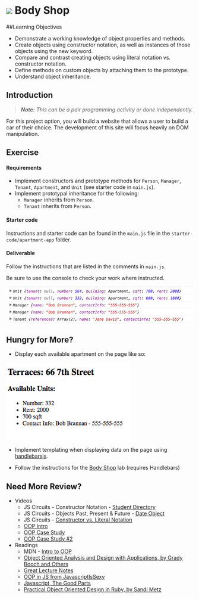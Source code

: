 # ![](https://ga-dash.s3.amazonaws.com/production/assets/logo-9f88ae6c9c3871690e33280fcf557f33.png) Body Shop

##Learning Objectives

- Demonstrate a working knowledge of object properties and methods.
- Create objects using constructor notation, as well as instances of those objects using the new keyword.
- Compare and contrast creating objects using literal notation vs. constructor notation.
- Define methods on custom objects by attaching them to the prototype.
- Understand object inheritance.

## Introduction

> ***Note:*** _This can be a pair programming activity or done independently._

For this project option, you will build a website that allows a user to build a car of their choice. The development of this site will focus heavily on DOM manipulation.



## Exercise

#### Requirements

* Implement constructors and prototype methods for `Person`, `Manager`, `Tenant`, `Apartment`, and `Unit` (see starter code in `main.js`).
* Implement prototypal inheritance for the following:
  * `Manager` inherits from `Person`.
  * `Tenant` inherits from `Person`.

#### Starter code

Instructions and starter code can be found in the `main.js` file in the `starter-code/apartment-app` folder.

#### Deliverable

Follow the instructions that are listed in the comments in `main.js`.

Be sure to use the console to check your work where instructed.

![](assets/console.png)


## Hungry for More?
- Display each available apartment on the page like so:

![](assets/deliverable.png)

- Implement templating when displaying data on the page using [handlebarsjs](http://handlebarsjs.com/).

- Follow the instructions for the [Body Shop](starter-code/body-shop/README.md) lab (requires Handlebars)

## Need More Review?
- Videos
	- JS Circuits - Constructor Notation - [Student Directory](https://generalassembly.wistia.com/medias/cjdt6hhkfz)
	- JS Circuits - Objects Past, Present & Future - [Date Object](https://generalassembly.wistia.com/medias/ga9vu35oz6)
	- JS Circuits - [Constructor vs. Literal Notation](https://generalassembly.wistia.com/medias/86ik38eakk)
	- [OOP Intro](https://generalassembly.wistia.com/medias/lahxav6p4z)
	- [OOP Case Study](https://generalassembly.wistia.com/medias/0bgiqqwd68)
	- [OOP Case Study #2](https://generalassembly.wistia.com/medias/lwjshtw79q)
- Readings
	- MDN - [Intro to OOP](https://developer.mozilla.org/en-US/docs/Web/JavaScript/Introduction_to_Object-Oriented_JavaScript)
	- [Object Oriented Analysis and Design with Applications, by Grady Booch and Others](http://www.goodreads.com/book/show/424923.Object_Oriented_Analysis_and_Design_with_Applications)
	- [Great Lecture Notes](https://atomicobject.com/resources/oo-programming/introduction-motivation-for-oo)
	- [OOP in JS from JavascriptIsSexy](http://javascriptissexy.com/oop-in-javascript-what-you-need-to-know/)
	- [Javascript, The Good Parts](http://www.goodreads.com/book/show/2998152-javascript)
	- [Practical Object Oriented Design in Ruby, by Sandi Metz](http://www.poodr.com/)



